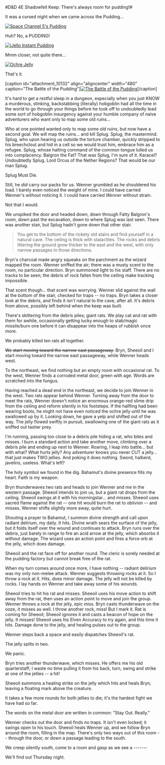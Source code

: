 #D&D 4E Shadowfell Keep: There's always room for pudding!#

It was a cursed night when we came across the Pudding...

[![](http://westkarana.com/wp-content/uploads/2012/02/pudding1-480x365.png "Space Channel 5's Pudding")](http://westkarana.com/wp-content/uploads/2012/02/pudding1.png)

Huh? No, a PUDDING!

[![](http://westkarana.com/wp-content/uploads/2012/02/jello_instant_pudding_chocolate3.jpg "jJello Instant Pudding")](http://westkarana.com/wp-content/uploads/2012/02/jello_instant_pudding_chocolate3.jpg)

Mmm closer, not quite there...

[![](http://westkarana.com/wp-content/uploads/2012/02/flan12.jpg "Ochre Jelly")](http://westkarana.com/wp-content/uploads/2012/02/flan12.jpg)

That's it.

[caption id="attachment\_10132" align="aligncenter" width="480" caption="The Battle of the Pudding"][![](http://westkarana.com/wp-content/uploads/2012/02/FantasyGrounds-2012-02-23-22-48-53-98-480x360.jpg "The Battle of the Pudding")](http://westkarana.com/wp-content/uploads/2012/02/FantasyGrounds-2012-02-23-22-48-53-98.jpg)[/caption]

It's hard to get a restful sleep in a dungeon, especially when you just KNOW a murderous, stinking, backstabbing (literally) hobgoblin had all the time in the world to go through your things before he took off to undoubtedly lead some sort of hobgoblin insurgency against your humble company of naive adventurers who want only to map some old ruins...

Who at one pointed wanted only to map some old ruins, but now have a second goal. We will map the ruins... and kill Splug. Splug, the mastermind. Splug, who upon hearing us outside the torture chamber, quickly stripped to his breechclout and hid in a cell so we would trust him, embrace him as a refugee. Splug, whose halting command of the common tongue lulled us into complacency. Balgron the Fat? That was Splug, I'm sure of it. Karacel? Undoubtedly Splug. Lord Orcus of the Nether Regions? That would be our man Splug.

Splug Must Die.

Still, he *did* carry our packs for us. Wenner grumbled as he shouldered his load. I barely even noticed the weight of mine. I could have carried Wenner's without noticing it. I could have carried *Wenner* without strain.

Not that I would.

We unspiked the door and headed down, down through Fatty Balgron's room, down past the excavation, down to where Splug was last seen. There was another stair, but Splug hadn't gone down that other stair.


> You get to the bottom of the rickety old stairs and find yourself in a natural cave. The ceiling is thick with stalactites. The rocks and debris littering the ground grow thicker to the east and the west, with only narrow passages in those directions.



Bryn's charcoal made angry squeaks on the parchment as the wizard mapped the room. Wenner sniffed the air; there was a musty scent to the room, no particular direction. Bryn summoned light to his staff. There are no tracks to be seen; the debris of rock fallen from the ceiling make tracking impossible.

That scent though... that scent was worrying. Wenner slid against the wall at the bottom of the stair, checked for traps -- no traps. Bryn takes a closer look at the debris, and finds it isn't natural to the cave, after all. It's debris from above, possibly left behind when the keep was built.

There's skittering from the debris piles; giant rats. We play cat and rat with them for awhile, occasionally getting lucky enough to stab/magic missile/burn one before it can disappear into the heaps of rubbish once more.

We probably killed ten rats all together.

~~We start moving toward the narrow east passageway.~~ Bryn, Sheeoil and I start moving toward the narrow east passageway, while Wenner heads west.

To the northeast, we find nothing but an empty room with occasional rat. To the west, Wenner finds a corroded metal door, green with age. Words are scratched into the fungus.

Having reached a dead end in the northeast, we decide to join Wenner in the west. Two rats appear behind Wenner. Turning away from the door to meet the rats, Wenner doesn't notice an enormous orange-red slime drip from the ceiling and reform silently in his footsteps. If the halfling had been wearing boots, he might not have even noticed the ochre jelly until he was swallowed up by it. Looking down, he gave a yelp and shifted out of the way. The jelly flowed swiftly in pursuit, swallowing one of the giant rats as it sniffed out tastier prey.

I'm running, passing too close to a debris pile hiding a rat, who bites and misses. I burn a standard action and take another move, climbing over a debris pile and ending up next to Wenner. Roaring, I leap into battle... but with what? What hurts jelly? Any adventurer knows you never CUT a jelly... that just makes TWO jellies. And poking it does nothing. Sword, halberd, javelins, useless. What's left?

The holy symbol we found in the dig. Bahamut's divine presence fills my heart. Faith is my weapon.

Bryn thunderwaves two rats and heads to join Wenner and me in the western passage. Sheeoil intends to join us, but a giant rat drops from the ceiling. Sheeoil swings at it with his morningstar... and misses. Sheeoil uses sacred flame against the rat -- one hit would burn the rat to oblivion -- and misses. Wenner shifts slightly more away, quite hurt.

Shouting a prayer to Bahamut, I summon divine strength and call upon radiant delirium, my daily. It hits. Divine wrath sears the surface of the jelly, but it folds itself over the wound and continues to attack. Bryn runs over the debris, just barely in range to fire an acid arrow at the jelly, which absorbs it without damage. The wizard uses an action point and fires a force orb at the jelly, which does damage.

Sheeoil and the rat face off for another round. The cleric is sorely needed at the pudding factory but cannot break free of the rat.

When my turn comes around once more, I have nothing -- radiant delirium was my only non-melee attack. Wenner suggests throwing rocks at it. So I throw a rock at it. Hits, does minor damage. The jelly will not be killed by rocks. I lay hands on Wenner and take away some of his wounds.

Sheeoil tries to hit his rat and misses. Sheeoil uses his move action to shift away from the rat, then uses an action point to move and join the group. Wenner throws a rock at the jelly, epic miss. Bryn casts thunderwave on the ooze, it misses as well. I throw another rock, miss! But I mark it. Rat is coming for Sheeoil; Sheeoil ignores it and casts a beacon of hope on the jelly. It misses! Sheeoil uses his Elven Accuracy to try again, and this time it hits. Damage done to the jelly, and healing pulses out to the group.

Wenner steps back a space and easily dispatches Sheeoil's rat.

The jelly splits in two.

We panic.

Bryn tries another thunderwave, which misses. He offers me his old quarterstaff; I waste no time pulling it from his back, turn, swing and strike at one of the jellies -- a hit!

Sheeoil summons a healing strike on the jelly which hits and heals Bryn, leaving a floating mark above the creature.

It takes a few more rounds for both jellies to die; it's the hardest fight we have had so far.

The words on the metal door are written in common: "Stay Out. Really."

Wenner checks out the door and finds no traps. It isn't even locked; it swings open to his touch. Sheeoil heals Wenner up, and we follow Bryn around the room, filling in the map. There's only two ways out of this room -- through the door, or down a passage leading to the south.

We creep silently south, come to a room and gasp as we see a -------

We'll find out Thursday night.

